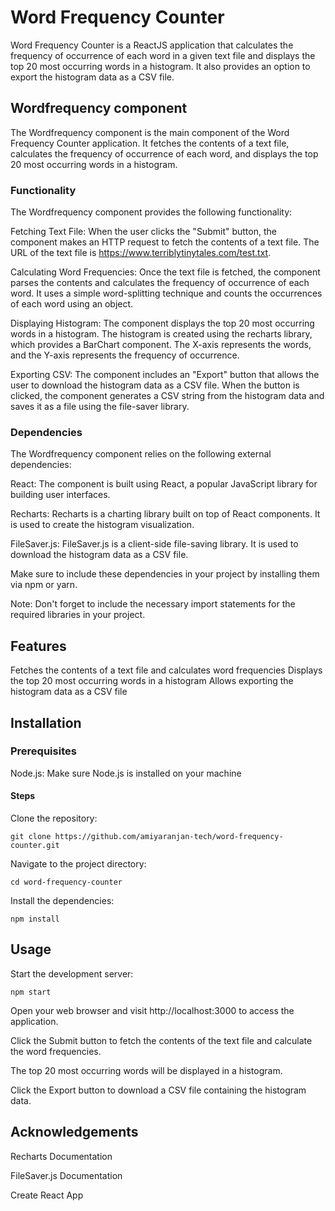 # Word Frequency Counter

Word Frequency Counter is a ReactJS application that calculates the frequency of occurrence of each word in a given text file and displays the top 20 most occurring words in a histogram. It also provides an option to export the histogram data as a CSV file.

## Wordfrequency component

The Wordfrequency component is the main component of the Word Frequency Counter application. It fetches the contents of a text file, calculates the frequency of occurrence of each word, and displays the top 20 most occurring words in a histogram.

### Functionality

The Wordfrequency component provides the following functionality:

Fetching Text File: When the user clicks the "Submit" button, the component makes an HTTP request to fetch the contents of a text file. The URL of the text file is https://www.terriblytinytales.com/test.txt.

Calculating Word Frequencies: Once the text file is fetched, the component parses the contents and calculates the frequency of occurrence of each word. It uses a simple word-splitting technique and counts the occurrences of each word using an object.

Displaying Histogram: The component displays the top 20 most occurring words in a histogram. The histogram is created using the recharts library, which provides a BarChart component. The X-axis represents the words, and the Y-axis represents the frequency of occurrence.

Exporting CSV: The component includes an "Export" button that allows the user to download the histogram data as a CSV file. When the button is clicked, the component generates a CSV string from the histogram data and saves it as a file using the file-saver library.

### Dependencies

The Wordfrequency component relies on the following external dependencies:

React: The component is built using React, a popular JavaScript library for building user interfaces.

Recharts: Recharts is a charting library built on top of React components. It is used to create the histogram visualization.

FileSaver.js: FileSaver.js is a client-side file-saving library. It is used to download the histogram data as a CSV file.

Make sure to include these dependencies in your project by installing them via npm or yarn.

Note: Don't forget to include the necessary import statements for the required libraries in your project.

## Features

Fetches the contents of a text file and calculates word frequencies
Displays the top 20 most occurring words in a histogram
Allows exporting the histogram data as a CSV file

## Installation

### Prerequisites

Node.js: Make sure Node.js is installed on your machine

#### Steps

Clone the repository:

`git clone https://github.com/amiyaranjan-tech/word-frequency-counter.git`

Navigate to the project directory:

`cd word-frequency-counter`

Install the dependencies:

`npm install`

## Usage

Start the development server:

`npm start`

Open your web browser and visit http://localhost:3000 to access the application.

Click the Submit button to fetch the contents of the text file and calculate the word frequencies.

The top 20 most occurring words will be displayed in a histogram.

Click the Export button to download a CSV file containing the histogram data.

## Acknowledgements

Recharts Documentation

FileSaver.js Documentation

Create React App

